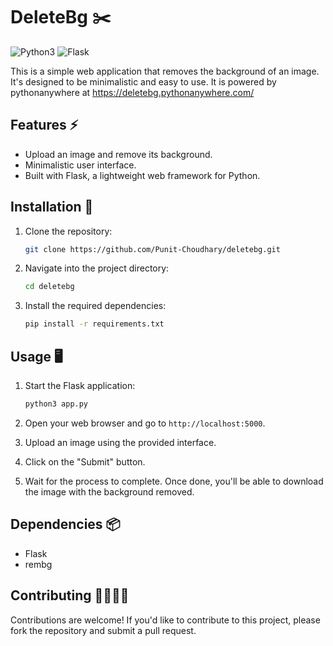 # DeleteBg ✂️

![Python3](https://img.shields.io/badge/Python%203.10-3776AB?style=for-the-badge&logo=python&logoColor=white)
![Flask](https://img.shields.io/badge/Flask-000000?style=for-the-badge&logo=flask&logoColor=white)

This is a simple web application that removes the background of an image. It's designed to be minimalistic and easy to use. It is powered by pythonanywhere at https://deletebg.pythonanywhere.com/

## Features ⚡

- Upload an image and remove its background.
- Minimalistic user interface.
- Built with Flask, a lightweight web framework for Python.

## Installation 🚀

1. Clone the repository:

   ```bash
   git clone https://github.com/Punit-Choudhary/deletebg.git
   ```

2. Navigate into the project directory:

   ```bash
   cd deletebg
   ```

3. Install the required dependencies:

   ```bash
   pip install -r requirements.txt
   ```

## Usage 🖥️

1. Start the Flask application:

   ```bash
   python3 app.py
   ```

2. Open your web browser and go to `http://localhost:5000`.

3. Upload an image using the provided interface.

4. Click on the "Submit" button.

5. Wait for the process to complete. Once done, you'll be able to download the image with the background removed.

## Dependencies 📦

- Flask
- rembg

## Contributing 🫱🏼‍🫲🏼

Contributions are welcome! If you'd like to contribute to this project, please fork the repository and submit a pull request.